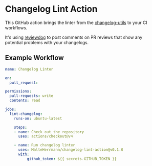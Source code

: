 # Changelog Lint Action

This GitHub action brings the linter from the [changelog-utils](https://github.com/MalteHerrmann/changelog-utils)
to your CI workflows.

It's using [reviewdog](https://github.com/reviewdog/reviewdog) to post comments on PR reviews that show any potential
problems with your changelogs.

## Example Workflow

```yaml
name: Changelog Linter

on:
  pull_request:

permissions:
  pull-requests: write
  contents: read

jobs:
  lint-changelog:
    runs-on: ubuntu-latest

    steps:
    - name: Check out the repository
      uses: actions/checkout@v4

    - name: Run changelog linter
      uses: MalteHerrmann/changelog-lint-action@v0.1.0
      with:
          github_token: ${{ secrets.GITHUB_TOKEN }}
```
